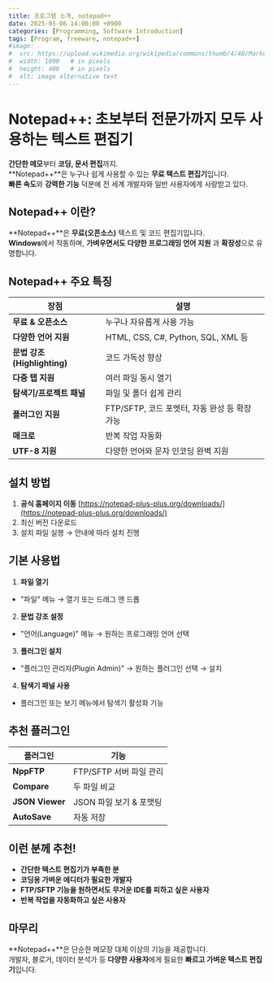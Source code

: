 ```yaml
---
title: 프로그램 소개, notepad++
date: 2025-05-06 14:00:00 +0900
categories: [Programming, Software Introduction]
tags: [Program, freeware, notepad++]
#image:
#  src: https://upload.wikimedia.org/wikipedia/commons/thumb/4/48/Markdown-mark.svg/1200px-Markdown-mark.svg.png
#  width: 1000   # in pixels
#  height: 400   # in pixels
#  alt: image alternative text
---
```


# Notepad++: 초보부터 전문가까지 모두 사용하는 텍스트 편집기
**간단한 메모**부터 **코딩, 문서 편집**까지.   
**Notepad++**은 누구나 쉽게 사용할 수 있는 **무료 텍스트 편집기**입니다.   
**빠른 속도**와 **강력한 기능** 덕분에 전 세계 개발자와 일반 사용자에게 사랑받고 있다.

## Notepad++ 이란?
**Notepad++**은 **무료(오픈소스)** 텍스트 및 코드 편집기입니다.   
**Windows**에서 작동하며, **가벼우면서도 다양한 프로그래밍 언어 지원** 과 **확장성**으로 유명합니다.

## Notepad++ 주요 특징

|**장점**|**설명**|
|--|--|
|**무료 & 오픈소스**|누구나 자유롭게 사용 가능|
|**다양한 언어 지원**|HTML, CSS, C#, Python, SQL, XML 등|
|**문법 강조(Highlighting)**|코드 가독성 향상|
|**다중 탭 지원**|여러 파일 동시 열기|
|**탐색기/프로젝트 패널**|파일 및 폴더 쉽게 관리|
|**플러그인 지원**|FTP/SFTP, 코드 포멧터, 자동 완성 등 확장 가능|
|**매크로**|반복 작업 자동화|
|**UTF-8 지원**|다양한 언어와 문자 인코딩 완벽 지원|

## 설치 방법
1. **공식 홈페이지 이동**
[https://notepad-plus-plus.org/downloads/](https://notepad-plus-plus.org/downloads/)
2. 최신 버전 다운로드
3. 설치 파일 실행 → 안내에 따라 설치 진행

## 기본 사용법
1. **파일 열기**
- "파일" 메뉴 → 열기 또는 드래그 앤 드롭
2. **문법 강조 설정**
- "언어(Language)" 메뉴 → 원하는 프로그래밍 언어 선택
3. **플러그인 설치**
- "플러그인 관리자(Plugin Admin)" → 원하는 플러그인 선택 → 설치
4. **탐색기 패널 사용**
- 플러그인 또는 보기 메뉴에서 탐색기 활성화 기능

## 추천 플러그인

|**플러그인**|**기능**|
|--|--|
|**NppFTP**|FTP/SFTP 서버 파일 관리|
|**Compare**|두 파일 비교|
|**JSON Viewer**|JSON 파일 보기 & 포맷팅|
|**AutoSave**|자동 저장|

## 이런 분께 추천!
- **간단한 텍스트 편집기가 부족한 분**
- **코딩용 가벼운 에디터가 필요한 개발자**
- **FTP/SFTP 기능을 원하면서도 무거운 IDE를 피하고 싶은 사용자**
- **반복 작업을 자동화하고 싶은 사용자**

## 마무리
**Notepad++**은 단순한 메모장 대체 이상의 기능을 제공합니다.   
개발자, 블로거, 데이터 분석가 등 **다양한 사용자**에게 필요한 **빠르고 가벼운 텍스트 편집기**입니다.   